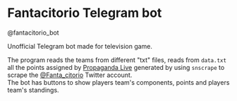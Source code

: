 # Fantacitorio Telegram bot

@fantacitorio_bot

Unofficial Telegram bot made for television game.

The program reads the teams from different "txt" files, reads from `data.txt` all the points assigned by [Propaganda Live](https://www.la7.it/propagandalive/video/fantacitorio-16-02-2022-423442) generated by using `snscrape` to scrape the [@Fanta_citorio](https://twitter.com/Fanta_citorio) Twitter account.  
The bot has buttons to show players team's components, points and players team's standings.

